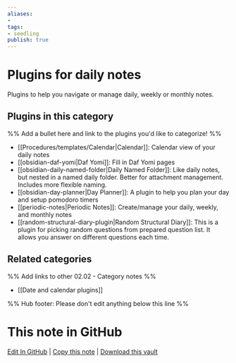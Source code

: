 ```yaml
---
aliases:
- 
tags: 
- seedling 
publish: true
---
```



# Plugins for daily notes

Plugins to help you navigate or manage daily, weekly or monthly notes.

## Plugins in this category

%% Add a bullet here and link to the plugins you'd like to categorize! %%

- [[Procedures/templates/Calendar|Calendar]]: Calendar view of your daily notes
- [[obsidian-daf-yomi|Daf Yomi]]: Fill in Daf Yomi pages
- [[obsidian-daily-named-folder|Daily Named Folder]]: Like daily notes, but nested in a named daily folder. Better for attachment management. Includes more flexible naming.
- [[obsidian-day-planner|Day Planner]]: A plugin to help you plan your day and setup pomodoro timers
- [[periodic-notes|Periodic Notes]]: Create/manage your daily, weekly, and monthly notes
- [[random-structural-diary-plugin|Random Structural Diary]]: This is a plugin for picking random questions from prepared question list. It allows you answer on different questions each time.

## Related categories

%% Add links to other 02.02 - Category notes %%

- [[Date and calendar plugins]]

%% Hub footer: Please don't edit anything below this line %%

# This note in GitHub

<span class="git-footer">[Edit In GitHub](https://github.dev/obsidian-community/obsidian-hub/blob/main/02%20-%20Community%20Expansions/02.01%20Plugins%20by%20Category/Plugins%20for%20daily%20notes.md "git-hub-edit-note") | [Copy this note](https://raw.githubusercontent.com/obsidian-community/obsidian-hub/main/02%20-%20Community%20Expansions/02.01%20Plugins%20by%20Category/Plugins%20for%20daily%20notes.md "git-hub-copy-note") | [Download this vault](https://github.com/obsidian-community/obsidian-hub/archive/refs/heads/main.zip "git-hub-download-vault") </span>
